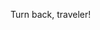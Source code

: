 Turn back, traveler!
<!-- ![JTBringes GitHub stats](https://github-readme-stats.vercel.app/api?username=JTBringe&show_icons=true&theme=midnight-purple&include_all_commits=true) -->
